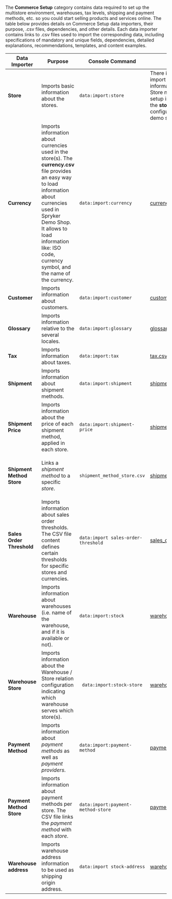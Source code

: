 The **Commerce Setup** category contains data required to set up the multistore environment, warehouses, tax levels, shipping and payment methods, etc. so you could start selling products and services online. 
The table below provides details on Commerce Setup data importers, their purpose, .csv files, dependencies, and other details. Each data importer contains links to .csv files used to import the corresponding data, including specifications of mandatory and unique fields, dependencies, detailed explanations, recommendations, templates, and content examples.


| Data Importer | Purpose | Console Command| File(s) | Dependencies |
| --- | --- | --- | --- |--- |
| **Store**   | Imports basic information about the stores. |`data:import:store` | There is no CSV file to import the store setup information.</br>Store names and other setup information is set in the **stores.php** configuration file in the demo shop PHP project.  | **stores.php** configuration file of Demo Shop|
| **Currency**  | Imports information about currencies used in the store(s). The **currency.csv** file provides an easy way to load information about currencies used in Spryker Demo Shop. It allows to load information like: ISO code, currency symbol, and the name of the currency.|`data:import:currency` | [currency.csv](https://documentation.spryker.com/docs/file-details-currencycsv) | None|
| **Customer**  | Imports information about customers.|`data:import:customer` | [customer.csv](https://documentation.spryker.com/docs/file-details-customercsv) | None|
| **Glossary**  | Imports information relative to the several locales.|`data:import:glossary` | [glossary.csv](https://documentation.spryker.com/docs/file-details-glossarycsv) | None|
| **Tax**  |Imports information about taxes.|`data:import:tax` | [tax.csv](https://documentation.spryker.com/docs/file-details-taxcsv) | None|
| **Shipment**  |Imports information about shipment methods.|`data:import:shipment` | [shipment.csv](https://documentation.spryker.com/docs/file-details-shipmentcsv) | None|
| **Shipment Price**  |Imports information about the price of each shipment method, applied in each store.|`data:import:shipment-price` | [shipment_price.csv](https://documentation.spryker.com/docs/file-details-shipment-pricecsv) | <ul><li>[shipment.cs](https://documentation.spryker.com/docs/file-details-shipmentcsv)v</li><li>[currency.csv](https://documentation.spryker.com/docs/file-details-currencycsv)</li><li>**stores.php** configuration file of demo shop PHP project</li></ul>|
| **Shipment Method Store**  | Links a *shipment method* to a specific *store*.|`shipment_method_store.csv` | [shipment_method_store.csv](https://documentation.spryker.com/docs/file-details-shipment-method-storecsv) | <ul><li>[shipment.csv](https://documentation.spryker.com/docs/file-details-shipmentcsv)</li><li>**stores.php** configuration file of demo shop PHP project</li></ul>|
| **Sales Order Threshold**  | Imports information about sales order thresholds. The CSV file content defines certain thresholds for specific stores and currencies.|`data:import sales-order-threshold` | [sales_order_threshold.csv](https://documentation.spryker.com/docs/file-details-sales-order-thresholdcsv) | <ul><li>[currency.csv](https://documentation.spryker.com/docs/file-details-currencycsv)</li><li>[glossary.csv](https://documentation.spryker.com/docs/file-details-glossarycsv)</li><li>**stores.php** configuration file of demo shop PHP project</li></ul>|
| **Warehouse**  | Imports information about warehouses (i.e. name of the warehouse, and if it is available or not).|`data:import:stock` | [warehouse.csv](https://documentation.spryker.com/docs/file-details-warehousecsv) | None|
| **Warehouse Store**  | Imports information about the Warehouse / Store relation configuration indicating which warehouse serves which store(s).|` data:import:stock-store`| [warehouse_store.csv](https://documentation.spryker.com/docs/file-details-warehouse-storecsv) | <ul><li>[warehouse.csv](https://documentation.spryker.com/docs/file-details-warehousecsv)</li><li>**stores.php** configuration file of demo shop PHP project</li></ul>|
| **Payment Method**  | Imports information about *payment methods* as well as *payment providers*.|`data:import:payment-method` | [payment_method.csv](https://documentation.spryker.com/docs/file-details-payment-methodcsv) | None|
| **Payment Method Store**  |Imports information about payment methods per store. The CSV file links the *payment method* with each *store*.|`data:import:payment-method-store`| [payment_method_store.csv](https://documentation.spryker.com/docs/file-details-payment-method-storecsv) | <ul><li>[payment_method.csv](https://documentation.spryker.com/docs/file-details-payment-methodcsv)</li><li>**stores.php** configuration file of demo shop PHP project</li></ul>|
| **Warehouse address**  |Imports warehouse address information to be used as shipping origin address.|`data:import stock-address`| [warehouse_address.csv](https://documentation.spryker.com/upcoming-release/docs/file-details-warehouse-addresscsv) |[warehouse.csv](https://documentation.spryker.com/docs/file-details-warehouse-storecsv)|